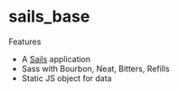 # sails_base

Features
* A [Sails](http://sailsjs.org) application
* Sass with Bourbon, Neat, Bitters, Refills
* Static JS object for data
